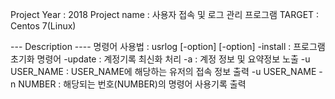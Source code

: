 Project Year : 2018
Project name : 사용자 접속 및 로그 관리 프로그램
TARGET : Centos 7(Linux)

--- Description ----
명령어 사용법 : usrlog [-option]
[-option]
    -install : 프로그램 초기화 명령어
    -update  : 계정기록 최신화 처리
    -a       : 계정 정보 및 요약정보 노출
    -u USER_NAME : USER_NAME에 해당하는 유저의 접속 정보 출력
    -u USER_NAME -n NUMBER : 해당되는 번호(NUMBER)의 명령어 사용기록 출력
